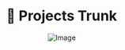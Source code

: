 <div align="center">

# 🤖 Projects Trunk

![Image](https://i.giphy.com/media/WoRFcCl7cINtZcz7dC/giphy.webp)

</div>
